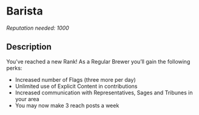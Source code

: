 # Barista #
*Reputation needed: 1000*

## Description ##
You’ve reached a new Rank! As a Regular Brewer you’ll gain the following perks:
- Increased number of Flags (three more per day) 
- Unlimited use of Explicit Content in contributions 
- Increased communication with Representatives, Sages and Tribunes in your area
 - You may now make 3 reach posts a week
